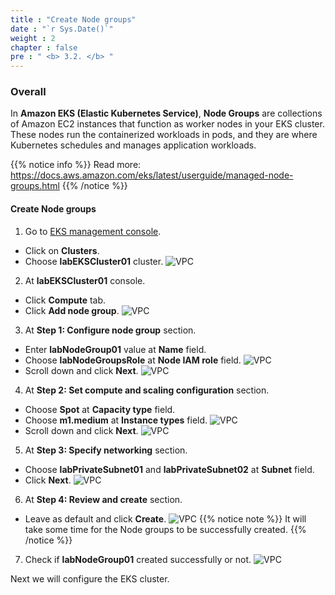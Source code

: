 ```yaml
---
title : "Create Node groups"
date : "`r Sys.Date()`"
weight : 2
chapter : false
pre : " <b> 3.2. </b> "
---
```


### Overall
In **Amazon EKS (Elastic Kubernetes Service)**, **Node Groups** are collections of Amazon EC2 instances that function as worker nodes in your EKS cluster. These nodes run the containerized workloads in pods, and they are where Kubernetes schedules and manages application workloads.

{{% notice info %}}
Read more: https://docs.aws.amazon.com/eks/latest/userguide/managed-node-groups.html
{{% /notice %}}

#### Create Node groups
1. Go to [EKS management console](https://console.aws.amazon.com/eks/home).
  - Click on **Clusters**.
  - Choose **labEKSCluster01** cluster.
  ![VPC](/workshop-01-wordpress-deployment-on-eks/images/3.eks/ws01-createeks22.png)

2. At **labEKSCluster01** console.
  - Click **Compute** tab.
  - Click **Add node group**.
  ![VPC](/workshop-01-wordpress-deployment-on-eks/images/3.eks/ws01-createeks23.png)

3. At **Step 1: Configure node group** section.
  - Enter **labNodeGroup01** value at **Name** field.
  - Choose **labNodeGroupsRole** at **Node IAM role** field.
  ![VPC](/workshop-01-wordpress-deployment-on-eks/images/3.eks/ws01-createeks24.png)
  - Scroll down and click **Next**.
  ![VPC](/workshop-01-wordpress-deployment-on-eks/images/3.eks/ws01-createeks25.png)

4. At **Step 2: Set compute and scaling configuration** section.
  - Choose **Spot** at **Capacity type** field.
  - Choose **m1.medium** at **Instance types** field.
  ![VPC](/workshop-01-wordpress-deployment-on-eks/images/3.eks/ws01-createeks26.png)
  - Scroll down and click **Next**.
  ![VPC](/workshop-01-wordpress-deployment-on-eks/images/3.eks/ws01-createeks27.png)

5. At **Step 3: Specify networking** section.
  - Choose **labPrivateSubnet01** and **labPrivateSubnet02** at **Subnet** field.
  - Click **Next**.
  ![VPC](/workshop-01-wordpress-deployment-on-eks/images/3.eks/ws01-createeks28.png)

6. At **Step 4: Review and create** section.
  - Leave as default and click **Create**.
  ![VPC](/workshop-01-wordpress-deployment-on-eks/images/3.eks/ws01-createeks29.png)
  {{% notice note %}}
  It will take some time for the Node groups to be successfully created.
  {{% /notice %}}

7. Check if **labNodeGroup01** created successfully or not.
  ![VPC](/workshop-01-wordpress-deployment-on-eks/images/3.eks/ws01-createeks30.png)

Next we will configure the EKS cluster.
